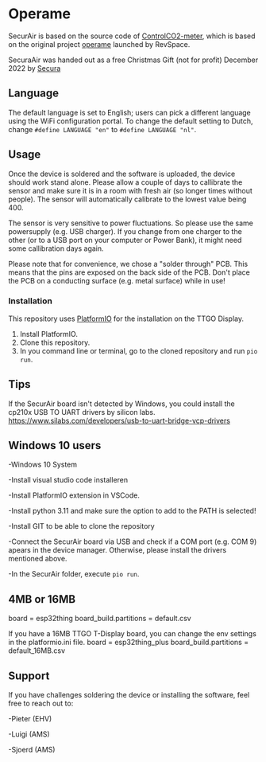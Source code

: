 # Operame

SecurAir is based on the source code of [ControlCO2-meter](https://controlco2.space), which is based on the original project [operame](https://operame.nl/Operame) launched by RevSpace.

SecuraAir was handed out as a free Christmas Gift (not for profit) December 2022 by [Secura](https://www.secura.com)

## Language

The default language is set to English; users can pick a different language using the
WiFi configuration portal. To change the default setting to Dutch, change
`#define LANGUAGE "en"` to `#define LANGUAGE "nl"`.

## Usage

Once the device is soldered and the software is uploaded, the device should work stand alone.
Please allow a couple of days to callibrate the sensor and make sure it is in a room with fresh air (so longer times without people). The sensor will automatically calibrate to the lowest value being 400.

The sensor is very sensitive to power fluctuations.  So please use the same powersupply (e.g. USB charger). If you change from one charger to the other (or to a USB port on your computer or Power Bank), it might need some callibration days again.

Please note that for convenience, we chose a "solder through" PCB. This means that the pins are exposed on the back side of the PCB. Don't place the PCB on a conducting surface (e.g. metal surface) while in use!

### Installation

This repository uses [PlatformIO](https://platformio.org/) for the installation on the TTGO Display.

1. Install PlatformIO.
2. Clone this repository.
3. In you command line or terminal, go to the cloned repository and run `pio run`.

## Tips

If the SecurAir board isn't detected by Windows, you could install the cp210x USB TO UART drivers by silicon labs.
https://www.silabs.com/developers/usb-to-uart-bridge-vcp-drivers
  
## Windows 10 users  
-Windows 10 System

-Install visual studio code installeren

-Install PlatformIO extension in VSCode.

-Install python 3.11 and make sure the option to add to the PATH is selected!

-Install GIT to be able to clone the repository

-Connect the SecurAir board via USB and check if a COM port (e.g. COM 9) apears in the device manager. Otherwise, please install the drivers mentioned above.

-In the SecurAir folder, execute `pio run`.

## 4MB or 16MB

board = esp32thing
board_build.partitions = default.csv

If you have a 16MB TTGO T-Display board, you can change the env settings in the platformio.ini file.
board = esp32thing_plus
board_build.partitions = default_16MB.csv

## Support

If you have challenges soldering the device or installing the software, feel free to reach out to:

-Pieter (EHV)

-Luigi (AMS)

-Sjoerd (AMS)

